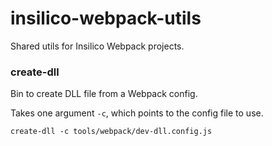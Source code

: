 # insilico-webpack-utils

Shared utils for Insilico Webpack projects.

### create-dll
Bin to create DLL file from a Webpack config.

Takes one argument `-c`, which points to the config file to use.

```
create-dll -c tools/webpack/dev-dll.config.js
```